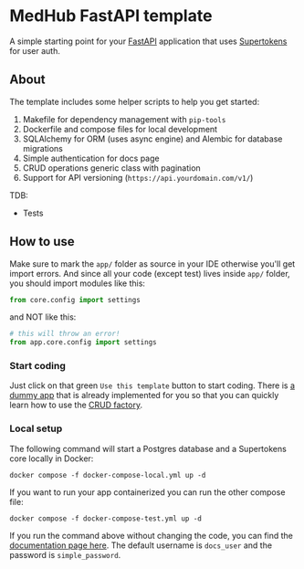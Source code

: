 # MedHub FastAPI template

A simple starting point for your [FastAPI](https://fastapi.tiangolo.com) application that uses
[Supertokens](https://supertokens.com) for user auth.


## About

The template includes some helper scripts to help you get started:
1. Makefile for dependency management with `pip-tools`
2. Dockerfile and compose files for local development
3. SQLAlchemy for ORM (uses async engine) and Alembic for database migrations
4. Simple authentication for docs page
5. CRUD operations generic class with pagination
6. Support for API versioning (`https://api.yourdomain.com/v1/`)

TDB:
- Tests

## How to use

Make sure to mark the `app/` folder as source in your IDE otherwise you'll get import errors.
And since all your code (except test) lives inside `app/` folder, you should import modules like this:
```python
from core.config import settings
```

and NOT like this:
```python
# this will throw an error!
from app.core.config import settings
```

### Start coding

Just click on that green `Use this template` button to start coding. There is [a dummy app](app/api/v1/blog_post.py) that
is already implemented for you so that you can quickly learn how to use the [CRUD factory](app/db/crud/base.py).

### Local setup

The following command will start a Postgres database and a Supertokens core locally in Docker:
```shell
docker compose -f docker-compose-local.yml up -d
```

If you want to run your app containerized you can run the other compose file:
```shell
docker compose -f docker-compose-test.yml up -d
```

If you run the command above without changing the code, you can find the
[documentation page here](http://localhost:8001/docs). The default username is `docs_user`
and the password is `simple_password`.
